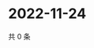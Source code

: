 # 2022-11-24

共 0 条

<!-- BEGIN WEIBO -->
<!-- 最后更新时间 Thu Nov 24 2022 21:18:36 GMT+0800 (China Standard Time) -->

<!-- END WEIBO -->
